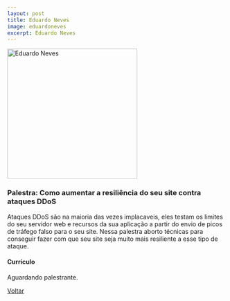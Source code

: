 ```yaml
---
layout: post
title: Eduardo Neves
image: eduardoneves
excerpt: Eduardo Neves
---
```

<p><img src="{{ site.baseurl }}/convidados/{{ page.image }}.jpg" alt="Eduardo Neves" height="300" width="300"/></p>


### Palestra: Como aumentar a resiliência do seu site contra ataques DDoS

Ataques DDoS são na maioria das vezes implacaveis, eles testam os limites do seu servidor web e recursos da sua aplicação a partir do envio de picos de tráfego falso para o seu site. Nessa palestra aborto técnicas para conseguir fazer com que seu site seja muito mais resiliente a esse tipo de ataque.

#### Currículo

Aguardando palestrante.

<a href="{{ site.baseurl }}/index.html">Voltar</a>

